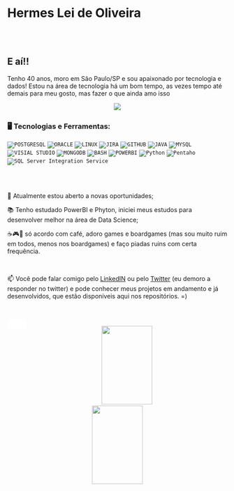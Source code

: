 </br>
</br>

<div dsplay="inline-block">
 
 <h1 align="left">Hermes Lei de Oliveira</h1>
 
</div>





</br>
</br>

## E aí!!

Tenho 40 anos, moro em São Paulo/SP e sou apaixonado por tecnologia e dados! Estou na área de tecnologia há um bom tempo, as vezes tempo até demais para meu gosto, mas fazer o que ainda amo isso

<p align="center">
  <img src="https://super.abril.com.br/wp-content/uploads/2016/09/super_imggato_digitando_0.gif" width="350">
</p>

### 🖥️ Tecnologias e Ferramentas: 

<code><img width="40px" src="https://cdn.jsdelivr.net/gh/devicons/devicon/icons/postgresql/postgresql-original-wordmark.svg" title = "POSTGRESQL"/></code>
<code><img width="40px" src="https://cdn.jsdelivr.net/gh/devicons/devicon/icons/oracle/oracle-original.svg" title = "ORACLE"/></code>
<code><img width="40px" src="https://cdn.jsdelivr.net/gh/devicons/devicon/icons/linux/linux-original.svg" title = "LINUX"/></code>
<code><img width="40px" src="https://cdn.jsdelivr.net/gh/devicons/devicon/icons/jira/jira-original-wordmark.svg" title = "JIRA"/></code>
<code><img width="40px" src="https://cdn.jsdelivr.net/gh/devicons/devicon/icons/github/github-original.svg" title = "GITHUB"/></code>
<code><img width="40px" src="https://cdn.jsdelivr.net/gh/devicons/devicon/icons/java/java-original.svg" title = "JAVA"/></code>
<code><img width="40px" src="https://cdn.jsdelivr.net/gh/devicons/devicon/icons/mysql/mysql-original.svg" title = "MYSQL"/></code>
<code><img width="40px" src="https://cdn.jsdelivr.net/gh/devicons/devicon/icons/visualstudio/visualstudio-plain.svg" title = "VISIAL STUDIO"/></code>
<code><img width="40px" src="https://cdn.jsdelivr.net/gh/devicons/devicon/icons/mongodb/mongodb-original-wordmark.svg" title = "MONGODB"/></code>
<code><img width="40px" src="https://cdn.jsdelivr.net/gh/devicons/devicon/icons/bash/bash-original.svg" title = "BASH"/></code>
<code><img width="40px" src="https://static.wikia.nocookie.net/logopedia/images/2/2c/Microsoft_Power_BI_%282020%29.svg/revision/latest?cb=20200929195935" title ="POWERBI"/></code>
<code><img width="40px" src="https://cdn.jsdelivr.net/gh/devicons/devicon/icons/python/python-original-wordmark.svg" title = "Python"/></code>
<code><img width="80px" src="https://iconape.com/wp-content/files/sc/352055/png/pentaho-logo.png" title = "Pentaho"/></code>
<code><img width="40px" src="https://cdn.jsdelivr.net/gh/devicons/devicon/icons/microsoftsqlserver/microsoftsqlserver-plain-wordmark.svg" title = "SQL Server Integration Service"/></code>

   
          



</br>
</br>
<div display="inline-block">
 <p align="left">🤿 Atualmente estou aberto a novas oportunidades;</p>
 <p align="left">📚 Tenho estudado PowerBI e Phyton, iniciei meus estudos para desenvolver melhor na área de Data Science;</p>
 <p align="left">☕🎮🎲 só acordo com café, adoro games e boardgames (mas sou muito ruim em todos, menos nos boardgames) e faço piadas ruins com certa frequência.</p>
</div>

</br>

📫 Você pode falar comigo pelo [LinkedIN](https://www.linkedin.com/in/hermes-lei-oliveira/) ou pelo [Twitter](https://twitter.com/hermeslei) (eu demoro a responder no twitter) e pode conhecer meus projetos em andamento e já desenvolvidos, que estão disponíveis aqui nos repositórios. =)

</br>

<a href="https://twitter.com/hermeslei" target="_blank"><img align="left" alt="Twitter" width="22px" src="https://github.com/Aakarsh-B/trying-repos/blob/master/twitter.svg" />
<a href="https://www.linkedin.com/in/hermes-lei-oliveira/" target="_blank"><img align="left" alt="LinkedIn" width="22px" src="https://github.com/Aakarsh-B/trying-repos/blob/master/linkedin.svg" />
</a>

##
<p align="center">
<a href="https://github.com/HermesLei">
  <img width="48%" height="180em" src="https://github-readme-stats-eight-theta.vercel.app/api?username=HermesLei&show_icons=true&theme=dark&include_all_commits=true&count_private=true"/>
  <img width="48%" height="180em" src="https://github-readme-stats-eight-theta.vercel.app/api/top-langs/?username=HermesLei&layout=compact&langs_count=8&theme=dark"/>
</a>
</p>
